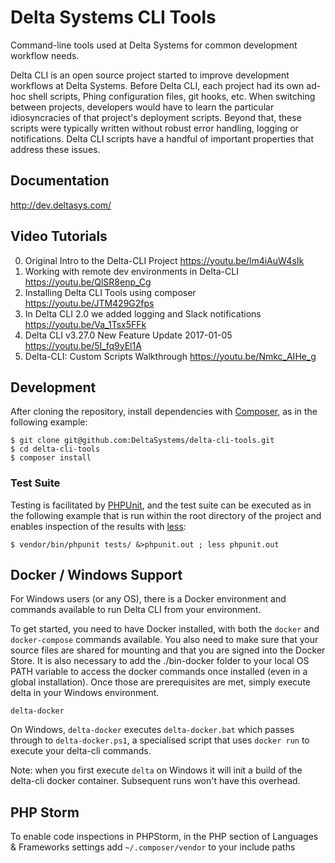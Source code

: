 # Delta Systems CLI Tools

Command-line tools used at Delta Systems for common development workflow needs.

Delta CLI is an open source project started to improve development workflows at Delta Systems. Before Delta CLI, each project had its own ad-hoc shell scripts, Phing configuration files, git hooks, etc. When switching between projects, developers would have to learn the particular idiosyncracies of that project's deployment scripts. Beyond that, these scripts were typically written without robust error handling, logging or notifications. Delta CLI scripts have a handful of important properties that address these issues.

## Documentation

http://dev.deltasys.com/

## Video Tutorials

0. Original Intro to the Delta-CLI Project https://youtu.be/lm4iAuW4sIk
0. Working with remote dev environments in Delta-CLI https://youtu.be/QlSR8enp_Cg
0. Installing Delta CLI Tools using composer https://youtu.be/JTM429G2fps
0. In Delta CLI 2.0 we added logging and Slack notifications https://youtu.be/Va_1Tsx5FFk
0. Delta CLI v3.27.0 New Feature Update 2017-01-05 https://youtu.be/5I_fq9yEl1A
0. Delta-CLI: Custom Scripts Walkthrough https://youtu.be/Nmkc_AIHe_g

## Development

After cloning the repository, install dependencies with [Composer](https://getcomposer.org/), as in the following
example:

    $ git clone git@github.com:DeltaSystems/delta-cli-tools.git
    $ cd delta-cli-tools
    $ composer install

### Test Suite

Testing is facilitated by [PHPUnit](https://phpunit.de/), and the test suite can be executed as in the following example
that is run within the root directory of the project and enables inspection of the results with
[less](http://www.greenwoodsoftware.com/less/):

    $ vendor/bin/phpunit tests/ &>phpunit.out ; less phpunit.out

## Docker / Windows Support

For Windows users (or any OS), there is a Docker environment and commands available to run Delta CLI from your environment.

To get started, you need to have Docker installed, with both the `docker` and `docker-compose` commands available. 
You also need to make sure that your source files are shared for mounting and that you are signed into the Docker Store.
It is also necessary to add the ./bin-docker folder to your local OS PATH variable to
access the docker commands once installed (even in a global installation).
Once those are prerequisites are met, simply execute delta in your Windows environment.

```
delta-docker
```

On Windows, `delta-docker` executes `delta-docker.bat` which passes through to `delta-docker.ps1`, a specialised script that uses `docker run` to execute your delta-cli commands.

Note: when you first execute `delta` on Windows it will init a build of the delta-cli docker container. Subsequent runs won't have this overhead.

## PHP Storm

To enable code inspections in PHPStorm, in the PHP section of Languages & Frameworks settings add `~/.composer/vendor` to your include paths
